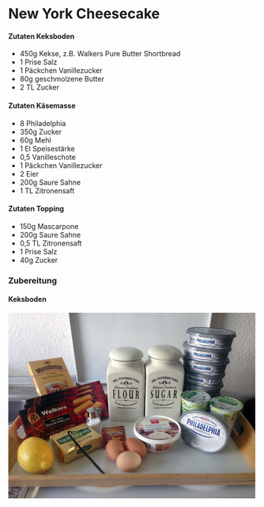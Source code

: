 # New York Cheesecake

#### Zutaten Keksboden
* 450g Kekse, z.B. Walkers Pure Butter Shortbread
* 1 Prise Salz
* 1 Päckchen Vanillezucker
* 80g geschmolzene Butter
* 2 TL Zucker

#### Zutaten Käsemasse
* 8 Philadelphia
* 350g Zucker
* 60g Mehl
* 1 El Speisestärke
* 0,5 Vanilleschote
* 1 Päckchen Vanillezucker
* 2 Eier
* 200g Saure Sahne
* 1 TL Zitronensaft

#### Zutaten Topping
* 150g Mascarpone
* 200g Saure Sahne
* 0,5 TL Zitronensaft
* 1 Prise Salz
* 40g Zucker

### Zubereitung

#### Keksboden
![Zutaten](img/zutaten.jpg)